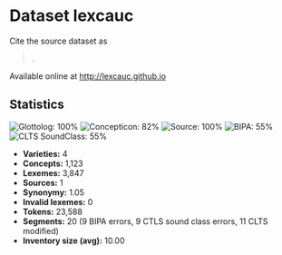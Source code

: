 # Dataset lexcauc

Cite the source dataset as

> .

Available online at http://lexcauc.github.io

## Statistics


![Glottolog: 100%](https://img.shields.io/badge/Glottolog-100%25-brightgreen.svg "Glottolog: 100%")
![Concepticon: 82%](https://img.shields.io/badge/Concepticon-82%25-yellowgreen.svg "Concepticon: 82%")
![Source: 100%](https://img.shields.io/badge/Source-100%25-brightgreen.svg "Source: 100%")
![BIPA: 55%](https://img.shields.io/badge/BIPA-55%25-red.svg "BIPA: 55%")
![CLTS SoundClass: 55%](https://img.shields.io/badge/CLTS%20SoundClass-55%25-red.svg "CLTS SoundClass: 55%")

- **Varieties:** 4
- **Concepts:** 1,123
- **Lexemes:** 3,847
- **Sources:** 1
- **Synonymy:** 1.05
- **Invalid lexemes:** 0
- **Tokens:** 23,588
- **Segments:** 20 (9 BIPA errors, 9 CTLS sound class errors, 11 CLTS modified)
- **Inventory size (avg):** 10.00